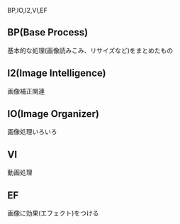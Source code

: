 
BP,IO,I2,VI,EF

## BP(Base Process)
基本的な処理(画像読みこみ、リサイズなど)をまとめたもの

## I2(Image Intelligence)
画像補正関連

## IO(Image Organizer)
画像処理いろいろ

## VI
動画処理

## EF
画像に効果(エフェクト)をつける
